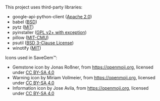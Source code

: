 This project uses third-party libraries:
- google-api-python-client ([Apache 2.0](https://www.apache.org/licenses/LICENSE-2.0))
- babel ([BSD](https://opensource.org/licenses/BSD-3-Clause))
- pytz ([MIT](https://opensource.org/licenses/MIT))
- pyinstaller ([GPL v2+ with exception](https://pyinstaller.org/en/stable/license.html))
- pillow ([MIT-CMU](https://github.com/python-pillow/Pillow/blob/main/LICENSE))
- psutil ([BSD 3-Clause License](https://raw.githubusercontent.com/giampaolo/psutil/master/LICENSE.txt))
- winotify ([MIT](https://opensource.org/licenses/MIT))

Icons used in SaveGem™:
- Gemstone icon by Jonas Roßner, from https://openmoji.org, licensed under [CC BY-SA 4.0](https://creativecommons.org/licenses/by-sa/4.0/)
- Warning icon by Miriam Vollmeier, from https://openmoji.org, licensed under [CC BY-SA 4.0](https://creativecommons.org/licenses/by-sa/4.0/)
- Information icon by Jose Avila, from https://openmoji.org, licensed under [CC BY-SA 4.0](https://creativecommons.org/licenses/by-sa/4.0/)

